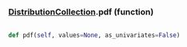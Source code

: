 ### [DistributionCollection](DistributionCollection.md).pdf (function)


```py

def pdf(self, values=None, as_univariates=False)

```



        

